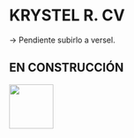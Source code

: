 # KRYSTEL R. CV

-> Pendiente subirlo a versel.

## EN CONSTRUCCIÓN

<img
    src="./preview.png"
    width="80vw"
/>
